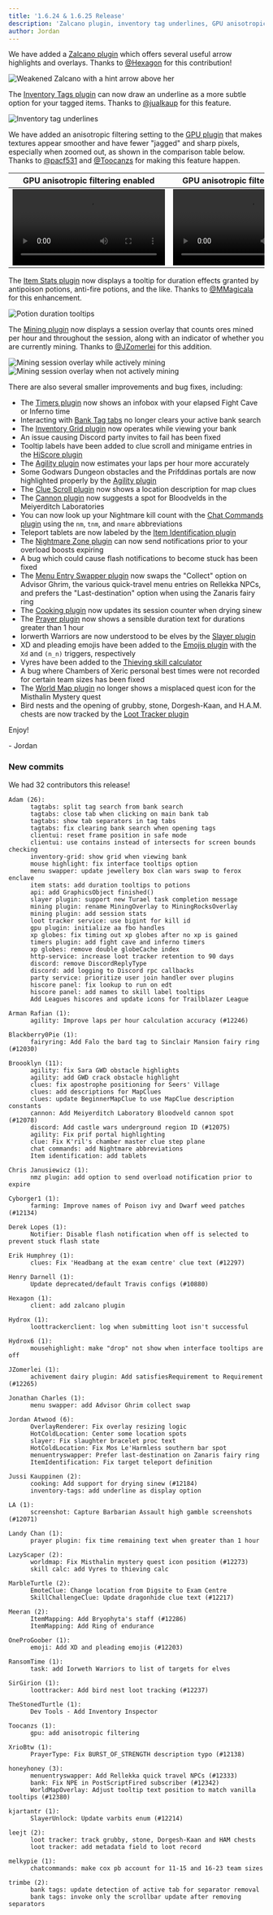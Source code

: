 ```yaml
---
title: '1.6.24 & 1.6.25 Release'
description: 'Zalcano plugin, inventory tag underlines, GPU anisotropic filtering, potion duration tooltips, and mining session overlay'
author: Jordan
---
```


We have added a [Zalcano plugin](https://github.com/runelite/runelite/wiki/Zalcano) which offers
several useful arrow highlights and overlays. Thanks to [@Hexagon](https://github.com/hex-agon) for
this contribution!

![Weakened Zalcano with a hint arrow above her](/img/blog/1.6.25-Release/zalcano-hint-arrow.png)

The [Inventory Tags plugin](https://github.com/runelite/runelite/wiki/Inventory-Tags) can now
draw an underline as a more subtle option for your tagged items. Thanks to
[@jualkaup](https://github.com/jualkaup) for this feature.

![Inventory tag underlines](/img/blog/1.6.25-Release/inventory-tag-underline.png)

We have added an anisotropic filtering setting to the [GPU
plugin](https://github.com/runelite/runelite/wiki/GPU) that makes textures appear smoother and have
fewer "jagged" and sharp pixels, especially when zoomed out, as shown in the comparison table below.
Thanks to [@pacf531](https://github.com/pacf531) and [@Toocanzs](https://github.com/Toocanzs) for
making this feature happen.

|                                   GPU anisotropic filtering enabled                                    |                                    GPU anisotropic filtering disabled                                    |
| :----------------------------------------------------------------------------------------------------: | :------------------------------------------------------------------------------------------------------: |
| ![GPU plugin with anisotropic filtering enabled](/img/blog/1.6.25-Release/gpu-anisotropic-enabled.mp4) | ![GPU plugin with anisotropic filtering disabled](/img/blog/1.6.25-Release/gpu-anisotropic-disabled.mp4) |

The [Item Stats plugin](https://github.com/runelite/runelite/wiki/Item-Stats) now displays a tooltip
for duration effects granted by antipoison potions, anti-fire potions, and the like. Thanks to
[@MMagicala](https://github.com/MMagicala) for this enhancement.

![Potion duration tooltips](/img/blog/1.6.25-Release/potion-duration-tooltips.png)

The [Mining plugin](https://github.com/runelite/runelite/wiki/Mining) now displays a session overlay
that counts ores mined per hour and throughout the session, along with an indicator of whether you
are currently mining. Thanks to [@JZomerlei](https://github.com/JZomerlei) for this addition.

![Mining session overlay while actively mining](/img/blog/1.6.25-Release/mining-session.png)
![Mining session overlay when not actively mining](/img/blog/1.6.25-Release/mining-session-not-mining.png)

There are also several smaller improvements and bug fixes, including:

- The [Timers plugin](https://github.com/runelite/runelite/wiki/Timers) now shows an infobox with
  your elapsed Fight Cave or Inferno time
- Interacting with [Bank Tag
  tabs](https://github.com/runelite/runelite/wiki/Bank-Tags#using-tag-tabs) no longer clears your
  active bank search
- The [Inventory Grid plugin](https://github.com/runelite/runelite/wiki/Inventory-Grid) now operates
  while viewing your bank
- An issue causing Discord party invites to fail has been fixed
- Tooltip labels have been added to clue scroll and minigame entries in the [HiScore
  plugin](https://github.com/runelite/runelite/wiki/HiScore)
- The [Agility plugin](https://github.com/runelite/runelite/wiki/Agility) now estimates your laps
  per hour more accurately
- Some Godwars Dungeon obstacles and the Prifddinas portals are now highlighted properly by the
  [Agility plugin](https://github.com/runelite/runelite/wiki/Agility)
- The [Clue Scroll plugin](https://github.com/runelite/runelite/wiki/Clue-Scroll) now shows a
  location description for map clues
- The [Cannon plugin](https://github.com/runelite/runelite/wiki/Cannon) now suggests a spot for
  Bloodvelds in the Meiyerditch Laboratories
- You can now look up your Nightmare kill count with the [Chat Commands
  plugin](https://github.com/runelite/runelite/wiki/Chat-Commands) using the `nm`, `tnm`, and
  `nmare` abbreviations
- Teleport tablets are now labeled by the [Item Identification
  plugin](https://github.com/runelite/runelite/wiki/Item-Identification)
- The [Nightmare Zone plugin](https://github.com/runelite/runelite/wiki/Nightmare-Zone) can now send
  notifications prior to your overload boosts expiring
- A bug which could cause flash notifications to become stuck has been fixed
- The [Menu Entry Swapper plugin](https://github.com/runelite/runelite/wiki/Menu-Entry-Swapper) now
  swaps the "Collect" option on Advisor Ghrim, the various quick-travel menu entries on Rellekka
  NPCs, and prefers the "Last-destination" option when using the Zanaris fairy ring
- The [Cooking plugin](https://github.com/runelite/runelite/wiki/Cooking) now updates its session
  counter when drying sinew
- The [Prayer plugin](https://github.com/runelite/runelite/wiki/Prayer) now shows a sensible
  duration text for durations greater than 1 hour
- Iorwerth Warriors are now understood to be elves by the [Slayer
  plugin](https://github.com/runelite/runelite/wiki/Slayer)
- XD and pleading emojis have been added to the [Emojis
  plugin](https://github.com/runelite/runelite/wiki/Emojis) with the `Xd` and `(n_n)` triggers,
  respectively
- Vyres have been added to the [Thieving skill
  calculator](https://github.com/runelite/runelite/wiki/Skill-Calculator)
- A bug where Chambers of Xeric personal best times were not recorded for certain team sizes has
  been fixed
- The [World Map plugin](https://github.com/runelite/runelite/wiki/World-Map) no longer shows a
  misplaced quest icon for the Misthalin Mystery quest
- Bird nests and the opening of grubby, stone, Dorgesh-Kaan, and H.A.M. chests are now tracked by
  the [Loot Tracker plugin](https://github.com/runelite/runelite/wiki/Loot-Tracker)

Enjoy!

\- Jordan

### New commits

We had 32 contributors this release!

```
Adam (26):
      tagtabs: split tag search from bank search
      tagtabs: close tab when clicking on main bank tab
      tagtabs: show tab separators in tag tabs
      tagtabs: fix clearing bank search when opening tags
      clientui: reset frame position in safe mode
      clientui: use contains instead of intersects for screen bounds checking
      inventory-grid: show grid when viewing bank
      mouse highlight: fix interface tooltips option
      menu swapper: update jewellery box clan wars swap to ferox enclave
      item stats: add duration tooltips to potions
      api: add GraphicsObject finished()
      slayer plugin: support new Turael task completion message
      mining plugin: rename MiningOverlay to MiningRocksOverlay
      mining plugin: add session stats
      loot tracker service: use bigint for kill id
      gpu plugin: initialize aa fbo handles
      xp globes: fix timing out xp globes after no xp is gained
      timers plugin: add fight cave and inferno timers
      xp globes: remove double globeCache index
      http-service: increase loot tracker retention to 90 days
      discord: remove DiscordReplyType
      discord: add logging to Discord rpc callbacks
      party service: prioritize user join handler over plugins
      hiscore panel: fix lookup to run on edt
      hiscore panel: add names to skill label tooltips
      Add Leagues hiscores and update icons for Trailblazer League

Arman Rafian (1):
      agility: Improve laps per hour calculation accuracy (#12246)

Blackberry0Pie (1):
      fairyring: Add Falo the bard tag to Sinclair Mansion fairy ring (#12030)

Broooklyn (11):
      agility: fix Sara GWD obstacle highlights
      agility: add GWD crack obstacle highlight
      clues: fix apostrophe positioning for Seers' Village
      clues: add descriptions for MapClues
      clues: update BeginnerMapClue to use MapClue description constants
      cannon: Add Meiyerditch Laboratory Bloodveld cannon spot (#12078)
      discord: Add castle wars underground region ID (#12075)
      agility: Fix prif portal highlighting
      clue: Fix K'ril's chamber master clue step plane
      chat commands: add Nightmare abbreviations
      Item identification: add tablets

Chris Janusiewicz (1):
      nmz plugin: add option to send overload notification prior to expire

Cyborger1 (1):
      farming: Improve names of Poison ivy and Dwarf weed patches (#12134)

Derek Lopes (1):
      Notifier: Disable flash notification when off is selected to prevent stuck flash state

Erik Humphrey (1):
      clues: Fix 'Headbang at the exam centre' clue text (#12297)

Henry Darnell (1):
      Update deprecated/default Travis configs (#10880)

Hexagon (1):
      client: add zalcano plugin

Hydrox (1):
      loottrackerclient: log when submitting loot isn't successful

Hydrox6 (1):
      mousehighlight: make "drop" not show when interface tooltips are off

JZomerlei (1):
      achivement dairy plugin: Add satisfiesRequirement to Requirement (#12265)

Jonathan Charles (1):
      menu swapper: add Advisor Ghrim collect swap

Jordan Atwood (6):
      OverlayRenderer: Fix overlay resizing logic
      HotColdLocation: Center some location spots
      slayer: Fix slaughter bracelet proc text
      HotColdLocation: Fix Mos Le'Harmless southern bar spot
      menuentryswapper: Prefer last-destination on Zanaris fairy ring
      ItemIdentification: Fix target teleport definition

Jussi Kauppinen (2):
      cooking: Add support for drying sinew (#12184)
      inventory-tags: add underline as display option

LA (1):
      screenshot: Capture Barbarian Assault high gamble screenshots (#12071)

Landy Chan (1):
      prayer plugin: fix time remaining text when greater than 1 hour

LazyScaper (2):
      worldmap: Fix Misthalin mystery quest icon position (#12273)
      skill calc: add Vyres to thieving calc

MarbleTurtle (2):
      EmoteClue: Change location from Digsite to Exam Centre
      SkillChallengeClue: Update dragonhide clue text (#12217)

Meeran (2):
      ItemMapping: Add Bryophyta's staff (#12286)
      ItemMapping: Add Ring of endurance

OneProGoober (1):
      emoji: Add XD and pleading emojis (#12203)

RansomTime (1):
      task: add Iorweth Warriors to list of targets for elves

SirGirion (1):
      loottracker: Add bird nest loot tracking (#12237)

TheStonedTurtle (1):
      Dev Tools - Add Inventory Inspector

Toocanzs (1):
      gpu: add anisotropic filtering

XrioBtw (1):
      PrayerType: Fix BURST_OF_STRENGTH description typo (#12138)

honeyhoney (3):
      menuentryswapper: Add Rellekka quick travel NPCs (#12333)
      bank: Fix NPE in PostScriptFired subscriber (#12342)
      WorldMapOverlay: Adjust tooltip text position to match vanilla tooltips (#12380)

kjartantr (1):
      SlayerUnlock: Update varbits enum (#12214)

leejt (2):
      loot tracker: track grubby, stone, Dorgesh-Kaan and HAM chests
      loot tracker: add metadata field to loot record

melkypie (1):
      chatcommands: make cox pb account for 11-15 and 16-23 team sizes

trimbe (2):
      bank tags: update detection of active tab for separator removal
      bank tags: invoke only the scrollbar update after removing separators
```
